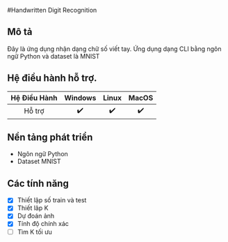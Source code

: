 #Handwritten Digit Recognition
## Mô tả
Đây là ứng dụng nhận dạng chữ số viết tay. Ứng dụng dạng CLI bằng ngôn ngữ Python và dataset là MNIST

## Hệ điều hành hỗ trợ.
| Hệ Điều Hành | Windows    | Linux   | MacOS|
| :---:   | :---: | :---: | :---: |
| Hỗ trợ | ✔️  | ✔️   |  ✔️ |
## Nền tảng phát triển
 - Ngôn ngữ Python
 - Dataset MNIST
## Các tính năng
 - [x] Thiết lập số train và test
 - [x] Thiết lâp K
 - [x] Dự đoán ảnh
 - [x] Tính độ chính xác
 - [ ] Tìm K tối ưu    
